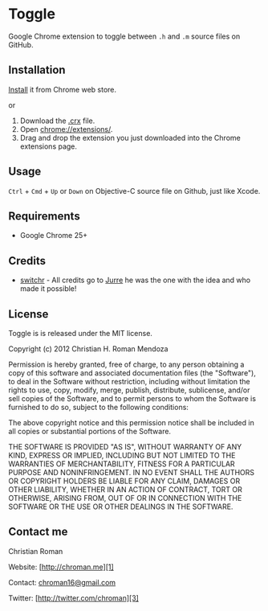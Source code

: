 Toggle
=======================
Google Chrome extension to toggle between `.h` and `.m` source files on GitHub.

Installation
---
[Install][5] it from Chrome web store.

or

1. Download the [.crx][6] file.
1. Open [chrome://extensions/][7].
1. Drag and drop the extension you just downloaded into the Chrome extensions page.

Usage
---
`Ctrl` + `Cmd` + `Up` or `Down` on Objective-C source file on Github, just like Xcode.

Requirements
----------
* Google Chrome 25+

Credits
----------
* [switchr][4] - All credits go to [Jurre][8] he was the one with the idea and who made it possible!

## License
Toggle is is released under the MIT license.

Copyright (c) 2012 Christian H. Roman Mendoza

Permission is hereby granted, free of charge, to any person obtaining a copy
of this software and associated documentation files (the "Software"), to deal
in the Software without restriction, including without limitation the rights
to use, copy, modify, merge, publish, distribute, sublicense, and/or sell
copies of the Software, and to permit persons to whom the Software is
furnished to do so, subject to the following conditions:

The above copyright notice and this permission notice shall be included in
all copies or substantial portions of the Software.

THE SOFTWARE IS PROVIDED "AS IS", WITHOUT WARRANTY OF ANY KIND, EXPRESS OR
IMPLIED, INCLUDING BUT NOT LIMITED TO THE WARRANTIES OF MERCHANTABILITY,
FITNESS FOR A PARTICULAR PURPOSE AND NONINFRINGEMENT. IN NO EVENT SHALL THE
AUTHORS OR COPYRIGHT HOLDERS BE LIABLE FOR ANY CLAIM, DAMAGES OR OTHER
LIABILITY, WHETHER IN AN ACTION OF CONTRACT, TORT OR OTHERWISE, ARISING FROM,
OUT OF OR IN CONNECTION WITH THE SOFTWARE OR THE USE OR OTHER DEALINGS IN
THE SOFTWARE.

Contact me
----------

Christian Roman
  
Website: [http://chroman.me][1]

Contact: [chroman16@gmail.com][2]

Twitter: [http://twitter.com/chroman][3] 

  [1]: http://chroman.me
  [2]: mailto:chroman16@gmail.com
  [3]: http://twitter.com/chroman
  [4]: https://github.com/jurre/switchr
  [5]: https://chrome.google.com/webstore/detail/toggle/pihgadddkgfkmhdbpecclkioldgenbil
  [6]: https://github.com/chroman/Toggle/raw/master/Toggle.crx
  [7]: chrome://chrome/extensions/
  [8]: https://github.com/jurre
